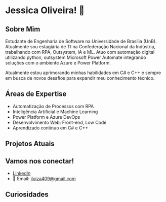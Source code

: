 # Jessica Oliveira! 👋

## Sobre Mim
Estudante de Engenharia de Software na Universidade de Brasília (UnB). Atualmente sou estagiária de TI na Confederação Nacional da Indústria, trabalhando com RPA, Outsystem, IA e ML. Atuo com automação digital utilizando python, outsystem Microsoft Power Automate integrando soluções com o ambiente Azure e Power Platform.

Atualmente estou aprimorando minhas habilidades em C# e C++ e sempre em busca de novos desafios para expandir meu conhecimento técnico.

## Áreas de Expertise
- Automatização de Processos com RPA
- Inteligência Artificial e Machine Learning
- Power Platform e Azure DevOps
- Desenvolvimento Web: Front-end, Low Code
- Aprendizado contínuo em C# e C++

## Projetos Atuais


## Vamos nos conectar!
- [LinkedIn]([URL_DO_SEU_LINKEDIN](https://www.linkedin.com/in/jessica-luiza-b561641ab/))
- 📧 Email: jluiza409@gmail.com

## Curiosidades



